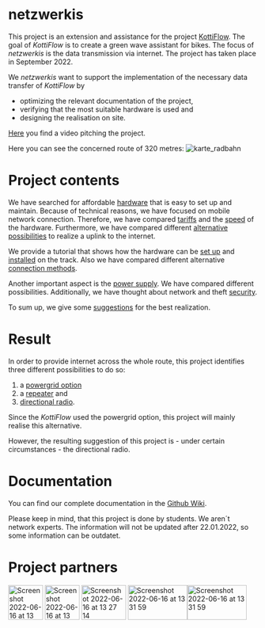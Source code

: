 # netzwerkis

This project is an extension and assistance for the project [KottiFlow](https://github.com/Obismadi99/KottiFlow). The goal of *KottiFlow* is to create a green wave assistant for bikes. The focus of *netzwerkis* is the data transmission via internet. The project has taken place in September 2022.

We *netzwerkis* want to support the implementation of the necessary data transfer of *KottiFlow* by 
* optimizing the relevant documentation of the project, 
* verifying that the most suitable hardware is used and 
* designing the realisation on site.

[Here](https://youtu.be/lKoDsksNtFg) you find a video pitching the project. 

Here you can see the concerned route of 320 metres:
![karte_radbahn](https://user-images.githubusercontent.com/72743667/191538771-f9249d19-f33c-455b-8fb4-ff3a30a8c6de.png)




# Project contents

We have searched for affordable [hardware](https://github.com/martlemoree/netzwerkis/wiki/Hardware-list) that is easy to set up and maintain. Because of technical reasons, we have focused on mobile network connection. Therefore, we have compared [tariffs](https://github.com/martlemoree/netzwerkis/wiki/Mobile-Network-tariffs) and the [speed](https://github.com/martlemoree/netzwerkis/wiki/Network-speed) of the hardware. Furthermore, we have compared different [alternative possibilities](https://github.com/martlemoree/netzwerkis/wiki/Alternative-Uplinks) to realize a uplink to the internet.

We provide a tutorial that shows how the hardware can be [set up](https://github.com/martlemoree/netzwerkis/wiki/Hardware-configuration) and [installed](https://github.com/martlemoree/netzwerkis/wiki/Construction-plan) on the track. Also we have compared different alternative [connection methods](https://github.com/martlemoree/netzwerkis/wiki/Alternative-solutions).

Another important aspect is the [power supply](https://github.com/martlemoree/netzwerkis/wiki/power-supply). We have compared different possibilities. Additionally, we have thought about network and theft [security](https://github.com/martlemoree/netzwerkis/wiki/Security).

To sum up, we give some [suggestions](https://github.com/martlemoree/netzwerkis/wiki/Suggestions-for-realization) for the best realization.

# Result

In order to provide internet across the whole route, this project identifies three different possibilities to do so:
1. a [powergrid option](https://github.com/martlemoree/netzwerkis/wiki/Construction-plan) 
2. a [repeater](https://github.com/martlemoree/netzwerkis/wiki/Alternative-solutions#repeater-variant) and 
3. [directional radio](https://github.com/martlemoree/netzwerkis/wiki/Alternative-solutions#repeater-variant).

Since the *KottiFlow* used the powergrid option, this project will mainly realise this alternative.

However, the resulting suggestion of this project is  - under certain circumstances - the directional radio.

# Documentation

You can find our complete documentation in the [Github Wiki](https://github.com/martlemoree/netzwerkis/wiki/).

Please keep in mind, that this project is done by students. We aren´t network experts. The information will not be updated after 22.01.2022, so some information can be outdatet.

# Project partners

[<img width="70" height="70" alt="Screenshot 2022-06-16 at 13 30 30" src="https://user-images.githubusercontent.com/107621070/174060790-d9e71d79-9389-4c0c-9272-6a89a32dda01.png">](https://www.fixmycity.de) [<img width="70" height="70" alt="Screenshot 2022-06-16 at 13 23 11" src="https://user-images.githubusercontent.com/107621070/174059941-b43acfea-c277-42dd-ae67-764d6a949d9a.png">](https://radbahn.berlin/de) [<img width="90" height="70" alt="Screenshot 2022-06-16 at 13 27 14" src="https://user-images.githubusercontent.com/72743667/190590223-5adc3ba7-381f-4876-8152-6979e4ed24bb.png">](https://citylab-berlin.org/de/start/) [<img width="120" height="70" alt="Screenshot 2022-06-16 at 13 31 59" src="https://user-images.githubusercontent.com/72743667/190590677-51242270-4e64-45e0-8d82-37ee6e845423.png">](https://www.htw-berlin.de/)[<img width="120" height="70" alt="Screenshot 2022-06-16 at 13 31 59" src="https://user-images.githubusercontent.com/72743667/191470213-455aa0b6-0de9-490d-b4e7-6faefd86a04d.png">](https://www.tu.berlin/)

